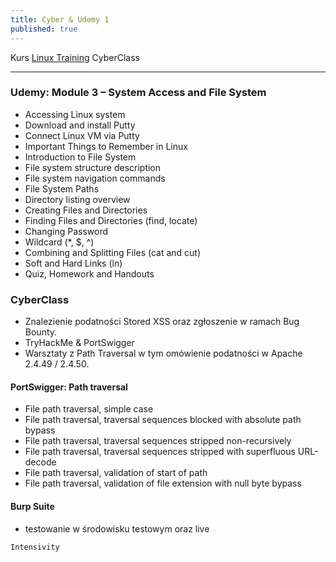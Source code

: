 ```yaml
---
title: Cyber & Udemy 1
published: true
---
```


Kurs [Linux Training](https://www.udemy.com/course/complete-linux-training-course-to-get-your-dream-it-job) CyberClass
* * *
### [](#header-5) Udemy: Module 3 – System Access and File System 

* Accessing Linux system
* Download and install Putty   
* Connect Linux VM via Putty   
* Important Things to Remember in Linux   
* Introduction to File System
* File system structure description
* File system navigation commands
* File System Paths  
* Directory listing overview  
* Creating Files and Directories  
* Finding Files and Directories (find, locate)   
* Changing Password
* Wildcard (*, $, ^)
* Combining and Splitting Files (cat and cut)  
* Soft and Hard Links (ln)  
* Quiz, Homework and Handouts   

### CyberClass

* Znalezienie podatności Stored XSS oraz zgłoszenie w ramach Bug Bounty.
* TryHackMe & PortSwigger
* Warsztaty z Path Traversal w tym omówienie podatności w Apache 2.4.49 / 2.4.50. 

#### PortSwigger: Path traversal

* File path traversal, simple case
* File path traversal, traversal sequences blocked with absolute path bypass
* File path traversal, traversal sequences stripped non-recursively
* File path traversal, traversal sequences stripped with superfluous URL-decode
* File path traversal, validation of start of path
* File path traversal, validation of file extension with null byte bypass

#### Burp Suite 

* testowanie w środowisku testowym oraz live


``
Intensivity
``
